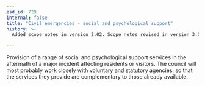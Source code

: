 ```yaml
---
esd_id: 729
internal: false
title: "Civil emergencies - social and psychological support"
history: >-
  Added scope notes in version 2.02. Scope notes revised in version 3.00 to include other agencies. Term name changed from 'Civil emergencies - Trauma Support Service' to 'Civil emergencies - social and psychological support' in version 3.00.

---
```


Provision of a range of social and psychological support services in the aftermath of a major incident affecting residents or visitors. The council will most probably work closely with voluntary and statutory agencies, so that the services they provide are complementary to those already available.

